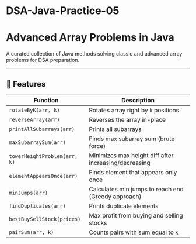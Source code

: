 # DSA-Java-Practice-05
# Advanced Array Problems in Java

A curated collection of Java methods solving classic and advanced array problems for DSA preparation.

---

## 🔧 Features

| Function                             | Description                                             |
|--------------------------------------|---------------------------------------------------------|
| `rotateByK(arr, k)`                  | Rotates array right by `k` positions                    |
| `reverseArray(arr)`                  | Reverses the array in-place                             |
| `printAllSubarrays(arr)`             | Prints all subarrays                                    |
| `maxSubarraySum(arr)`                | Finds max subarray sum (brute force)                    |
| `towerHeightProblem(arr, k)`         | Minimizes max height diff after increasing/decreasing   |
| `elementAppearsOnce(arr)`            | Finds element that appears only once                    |
| `minJumps(arr)`                      | Calculates min jumps to reach end (Greedy approach)     |
| `findDuplicates(arr)`                | Prints duplicate elements                               |
| `bestBuySellStock(prices)`           | Max profit from buying and selling stocks               |
| `pairSum(arr, k)`                    | Counts pairs with sum equal to `k`                      |

